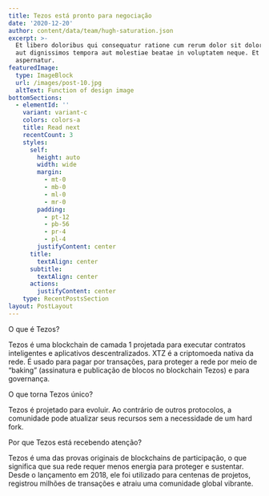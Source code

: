 ```yaml
---
title: Tezos está pronto para negociação
date: '2020-12-20'
author: content/data/team/hugh-saturation.json
excerpt: >-
  Et libero doloribus qui consequatur ratione cum rerum dolor sit dolor laborum
  aut dignissimos tempora aut molestiae beatae in voluptatem neque. Et illo
  aspernatur.
featuredImage:
  type: ImageBlock
  url: /images/post-10.jpg
  altText: Function of design image
bottomSections:
  - elementId: ''
    variant: variant-c
    colors: colors-a
    title: Read next
    recentCount: 3
    styles:
      self:
        height: auto
        width: wide
        margin:
          - mt-0
          - mb-0
          - ml-0
          - mr-0
        padding:
          - pt-12
          - pb-56
          - pr-4
          - pl-4
        justifyContent: center
      title:
        textAlign: center
      subtitle:
        textAlign: center
      actions:
        justifyContent: center
    type: RecentPostsSection
layout: PostLayout
---
```

O que é Tezos?

Tezos é uma blockchain de camada 1 projetada para executar contratos inteligentes e aplicativos descentralizados. XTZ é a criptomoeda nativa da rede. É usado para pagar por transações, para proteger a rede por meio de “baking” (assinatura e publicação de blocos no blockchain Tezos) e para governança.

O que torna Tezos único?

Tezos é projetado para evoluir. Ao contrário de outros protocolos, a comunidade pode atualizar seus recursos sem a necessidade de um hard fork.

Por que Tezos está recebendo atenção?

Tezos é uma das provas originais de blockchains de participação, o que significa que sua rede requer menos energia para proteger e sustentar. Desde o lançamento em 2018, ele foi utilizado para centenas de projetos, registrou milhões de transações e atraiu uma comunidade global vibrante.

